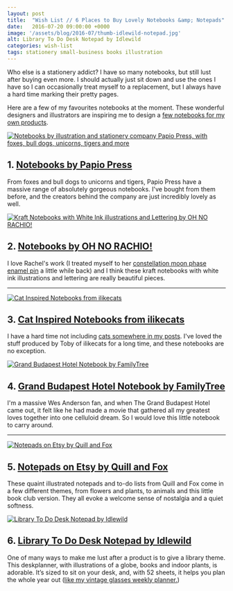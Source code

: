 ```yaml
---
layout: post
title:  "Wish List // 6 Places to Buy Lovely Notebooks &amp; Notepads"
date:   2016-07-20 09:00:00 +0000
image: '/assets/blog/2016-07/thumb-idlewild-notepad.jpg'
alt: Library To Do Desk Notepad by Idlewild
categories: wish-list
tags: stationery small-business books illustration
---
```


<p class="intro">Who else is a stationery addict? I have so many notebooks, but still lust after buying even more. I should actually just sit down and use the ones I have so I can occasionally treat myself to a replacement, but I always have a hard time marking their pretty pages.</p>

Here are a few of my favourites notebooks at the moment. These wonderful designers and illustrators are inspiring me to design a <a href="/category/my-work/" title="Illustration and Design Products from A Rose Cast">few notebooks for my own products</a>.

<div class="row">
	<div class="col-md-6">
		<a href="https://www.papiopress.co.uk/collections/notebooks-notepads" title="Notebooks by illustration and stationery company Papio Press, with foxes, bull dogs, unicorns, tigers and more"><img src="/assets/blog/2016-07/wl-papiopress-notebooks.jpg" alt="Notebooks by illustration and stationery company Papio Press, with foxes, bull dogs, unicorns, tigers and more" title="Notebooks by illustration and stationery company Papio Press, with foxes, bull dogs, unicorns, tigers and more"></a>
		<h2>1. <a href="https://www.papiopress.co.uk/collections/notebooks-notepads" title="Notebooks by illustration and stationery company Papio Press, with foxes, bull dogs, unicorns, tigers and more">Notebooks by Papio Press</a></h2>
		<p>From foxes and bull dogs to unicorns and tigers, Papio Press have a massive range of absolutely gorgeous notebooks. I've bought from them before, and the creators behind the company are just incredibly lovely as well.</p>
	</div>
	<div class="col-md-6">
		<a href="http://store.ohnorachio.com/products?search=notebook" title="Kraft Notebooks with White Ink illustrations and Lettering by OH NO RACHIO!"><img src="/assets/blog/2016-07/wl-ohnorachio-notebooks.jpg" alt="Kraft Notebooks with White Ink illustrations and Lettering by OH NO RACHIO!" title="Kraft Notebooks with White Ink illustrations and Lettering by OH NO RACHIO!"></a>
		<h2>2. <a href="http://store.ohnorachio.com/products?search=notebook" title="Kraft Notebooks with White Ink illustrations and Lettering by OH NO RACHIO!">Notebooks by OH NO RACHIO!</a></h2>
		<p>I love Rachel's work (I treated myself to her <a href="http://store.ohnorachio.com/product/constellation-moon-phase-enamel-pin-pre-order" title="Constellation Moon Phase Enamel Pin by OH NO RACHIO!">constellation moon phase enamel pin</a> a little while back) and I think these kraft notebooks with white ink illustrations and lettering are really beautiful pieces.</p>
	</div>
</div>

* * *

<div class="row">
	<div class="col-md-6">
		<a href="https://www.etsy.com/shop/ilikecatsshop?search_query=notebook" title="Cat Inspired Notebooks from ilikecats"><img src="/assets/blog/2016-07/wl-ilikecats-notebooks.jpg" alt="Cat Inspired Notebooks from ilikecats" title="Cat Inspired Notebooks from ilikecats"></a>
		<h2>3. <a href="https://www.etsy.com/shop/ilikecatsshop?search_query=notebook" title="Cat Inspired Notebooks from ilikecats">Cat Inspired Notebooks from ilikecats</a></h2>
		<p>I have a hard time not including <a href="/tag/cats/" title="Other Blog Posts Featuring Cats">cats somewhere in my posts</a>. I've loved the stuff produced by Toby of ilikecats for a long time, and these notebooks are no exception.</p>
	</div>
	<div class="col-md-6">
		<a href="http://scoutmob.com/p/Grand-Budapest-Hotel-Notebook-family?ref=cat_search_notebook" title="Grand Budapest Hotel Notebook by FamilyTree"><img src="/assets/blog/2016-07/wl-grand-budapest-notebook.jpg" alt="Grand Budapest Hotel Notebook by FamilyTree" title="Grand Budapest Hotel Notebook by FamilyTree"></a>
		<h2>4. <a href="http://scoutmob.com/p/Grand-Budapest-Hotel-Notebook-family?ref=cat_search_notebook" title="Grand Budapest Hotel Notebook by FamilyTree">Grand Budapest Hotel Notebook by FamilyTree</a></h2>
		<p>I'm a massive Wes Anderson fan, and when The Grand Budapest Hotel came out, it felt like he had made a movie that gathered all my greatest loves together into one celluloid dream. So I would love this little notebook to carry around.</p>
	</div>
</div>

* * *

<div class="row">
	<div class="col-md-6">
		<a href="https://www.etsy.com/shop/QuillandFox?ref=section_id&section_id=12093372" title="Notepads on Etsy by Quill and Fox"><img src="/assets/blog/2016-07/wl-quillandfox-notepads.jpg" alt="Notepads on Etsy by Quill and Fox" title="Notepads on Etsy by Quill and Fox"></a>
		<h2>5. <a href="https://www.etsy.com/shop/QuillandFox?ref=section_id&section_id=12093372" title="Notepads on Etsy by Quill and Fox">Notepads on Etsy by Quill and Fox</a></h2>
		<p>These quaint illustrated notepads and to-do lists from Quill and Fox come in a few different themes, from flowers and plants, to animals and this little book club version. They all evoke a welcome sense of nostalgia and a quiet softness.</p>
	</div>
	<div class="col-md-6">
		<a href="http://scoutmob.com/p/Library-ToDo-Desk-Notepad-idlewild" title="Library To Do Desk Notepad by Idlewild"><img src="/assets/blog/2016-07/wl-idlewild-notepad.jpg" alt="Library To Do Desk Notepad by Idlewild" title="Library To Do Desk Notepad by Idlewild"></a>
		<h2>6. <a href="http://scoutmob.com/p/Library-ToDo-Desk-Notepad-idlewild" title="Library To Do Desk Notepad by Idlewild">Library To Do Desk Notepad by Idlewild</a></h2>
		<p>One of many ways to make me lust after a product is to give a library theme. This deskplanner, with illustrations of a globe, books and indoor plants, is adorable. It’s sized to sit on your desk, and, with 52 sheets, it helps you plan the whole year out (<a href="/freebie/2016/05/30/vintage-glasses-weekly-planner-june-freebie.html" title="Donwload the Vintage Glasses Weekly Planner">like my vintage glasses weekly planner.</a>)</p>
	</div>
</div>


<div style="display: none;">
	<img src="/assets/blog/2016-07/wl-6-places-to-buy-lovely-notebooks-notepads.jpg" alt="6 Places to Buy Lovely Notebooks &amp; Notepads" title="6 Places to Buy Lovely Notebooks &amp; Notepads by @arosecast">
</div>